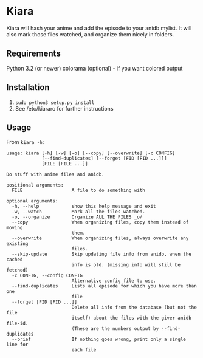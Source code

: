 Kiara
=====

Kiara will hash your anime and add the episode to your anidb mylist.
It will also mark those files watched, and organize them nicely in folders.

Requirements
------------
Python 3.2 (or newer)
colorama (optional) - if you want colored output

Installation
------------
1. `sudo python3 setup.py install`
2. See /etc/kiararc for further instructions

Usage
-----
From `kiara -h`:

	usage: kiara [-h] [-w] [-o] [--copy] [--overwrite] [-c CONFIG]
	             [--find-duplicates] [--forget [FID [FID ...]]]
	             [FILE [FILE ...]]
	
	Do stuff with anime files and anidb.
	
	positional arguments:
	  FILE                  A file to do something with
	
	optional arguments:
	  -h, --help            show this help message and exit
	  -w, --watch           Mark all the files watched.
	  -o, --organize        Organize ALL THE FILES _o/
	  --copy                When organizing files, copy them instead of moving
	                        them.
	  --overwrite           When organizing files, always overwrite any existing
	                        files.
	  --skip-update         Skip updating file info from anidb, when the cached
	                        info is old. (missing info will still be fetched)
	  -c CONFIG, --config CONFIG
	                        Alternative config file to use.
	  --find-duplicates     Lists all episode for which you have more than one
	                        file
	  --forget [FID [FID ...]]
	                        Delete all info from the database (but not the file
	                        itself) about the files with the giver anidb file-id.
	                        (These are the numbers output by --find-duplicates
	  --brief               If nothing goes wrong, print only a single line for
	                        each file

